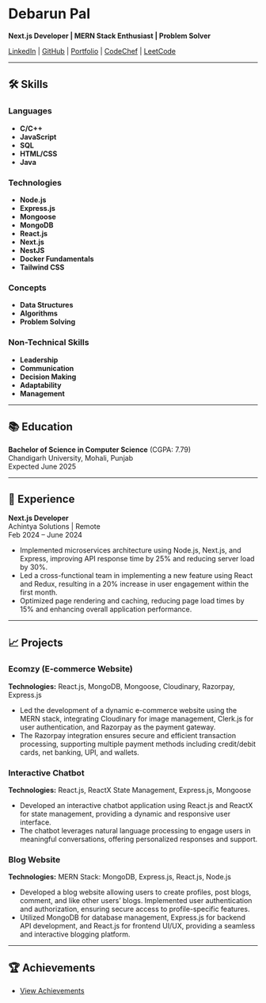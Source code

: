 <!DOCTYPE html>
<html lang="en">
<head>
    <meta charset="UTF-8">
    <meta name="viewport" content="width=device-width, initial-scale=1.0">
    <title>Debarun Pal - GitHub Profile</title>
</head>
<body>
    <h1>Debarun Pal</h1>
    <p><strong>Next.js Developer | MERN Stack Enthusiast | Problem Solver</strong></p>
    <p>
        <a href="https://www.linkedin.com/in/debarun-pal-3ba144216/">LinkedIn</a> | 
        <a href="https://github.com/paldebarun">GitHub</a> | 
        <a href="https://nextjs-portfolio-j6tg.vercel.app/">Portfolio</a> | 
        <a href="https://www.codechef.com/users/debarun27">CodeChef</a> | 
        <a href="https://leetcode.com/paldebarun27/">LeetCode</a>
    </p>
    <hr>
    <h2>🛠️ Skills</h2>
    <h3>Languages</h3>
    <ul>
        <li><strong>C/C++</strong></li>
        <li><strong>JavaScript</strong></li>
        <li><strong>SQL</strong></li>
        <li><strong>HTML/CSS</strong></li>
        <li><strong>Java</strong></li>
    </ul>
    <h3>Technologies</h3>
    <ul>
        <li><strong>Node.js</strong></li>
        <li><strong>Express.js</strong></li>
        <li><strong>Mongoose</strong></li>
        <li><strong>MongoDB</strong></li>
        <li><strong>React.js</strong></li>
        <li><strong>Next.js</strong></li>
        <li><strong>NestJS</strong></li>
        <li><strong>Docker Fundamentals</strong></li>
        <li><strong>Tailwind CSS</strong></li>
    </ul>
    <h3>Concepts</h3>
    <ul>
        <li><strong>Data Structures</strong></li>
        <li><strong>Algorithms</strong></li>
        <li><strong>Problem Solving</strong></li>
    </ul>
    <h3>Non-Technical Skills</h3>
    <ul>
        <li><strong>Leadership</strong></li>
        <li><strong>Communication</strong></li>
        <li><strong>Decision Making</strong></li>
        <li><strong>Adaptability</strong></li>
        <li><strong>Management</strong></li>
    </ul>
    <hr>
    <h2>📚 Education</h2>
    <p><strong>Bachelor of Science in Computer Science</strong> (CGPA: 7.79) <br>
    Chandigarh University, Mohali, Punjab <br>
    Expected June 2025</p>
    <hr>
    <h2>💼 Experience</h2>
    <p><strong>Next.js Developer</strong> <br>
    Achintya Solutions | Remote <br>
    Feb 2024 – June 2024</p>
    <ul>
        <li>Implemented microservices architecture using Node.js, Next.js, and Express, improving API response time by 25% and reducing server load by 30%.</li>
        <li>Led a cross-functional team in implementing a new feature using React and Redux, resulting in a 20% increase in user engagement within the first month.</li>
        <li>Optimized page rendering and caching, reducing page load times by 15% and enhancing overall application performance.</li>
    </ul>
    <hr>
    <h2>📈 Projects</h2>
    <h3>Ecomzy (E-commerce Website)</h3>
    <p><strong>Technologies:</strong> React.js, MongoDB, Mongoose, Cloudinary, Razorpay, Express.js</p>
    <ul>
        <li>Led the development of a dynamic e-commerce website using the MERN stack, integrating Cloudinary for image management, Clerk.js for user authentication, and Razorpay as the payment gateway.</li>
        <li>The Razorpay integration ensures secure and efficient transaction processing, supporting multiple payment methods including credit/debit cards, net banking, UPI, and wallets.</li>
    </ul>
    <h3>Interactive Chatbot</h3>
    <p><strong>Technologies:</strong> React.js, ReactX State Management, Express.js, Mongoose</p>
    <ul>
        <li>Developed an interactive chatbot application using React.js and ReactX for state management, providing a dynamic and responsive user interface.</li>
        <li>The chatbot leverages natural language processing to engage users in meaningful conversations, offering personalized responses and support.</li>
    </ul>
    <h3>Blog Website</h3>
    <p><strong>Technologies:</strong> MERN Stack: MongoDB, Express.js, React.js, Node.js</p>
    <ul>
        <li>Developed a blog website allowing users to create profiles, post blogs, comment, and like other users’ blogs. Implemented user authentication and authorization, ensuring secure access to profile-specific features.</li>
        <li>Utilized MongoDB for database management, Express.js for backend API development, and React.js for frontend UI/UX, providing a seamless and interactive blogging platform.</li>
    </ul>
    <hr>
    <h2>🏆 Achievements</h2>
    <ul>
        <li><a href="https://drive.google.com/drive/folders/1UsqHEhjviHM_uSE5KupUPyYZ6foM42rV?usp=sharing">View Achievements</a></li>
    </ul>
</body>
</html>

